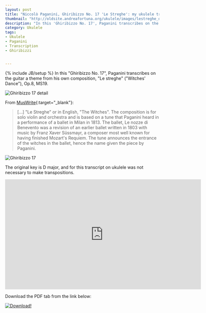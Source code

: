 ```yaml
---
layout: post
title: "Niccolò Paganini, Ghiribizzo No. 17 'Le Streghe': my ukulele transcription (video and tabs)"
thumbnail: "http://oldsite.andreafortuna.org/ukulele/images/lestreghe_detail.png"
description: "In this 'Ghiribizzo No. 17', Paganini transcribes on the guitar a theme from his own composition, 'Le streghe' ('Witches' Dance'), Op.8, MS19."
category: Ukulele
tags: 
- Ukulele
- Paganini
- Transcription
- Ghiribizzi


---
```

{% include JB/setup %}
In this "Ghiribizzo No. 17", Paganini transcribes on the guitar a theme from his own composition, "Le streghe" ("Witches' Dance"), Op.8, MS19.

![Ghiribizzo 17 detail](http://oldsite.andreafortuna.org/ukulele/images/lestreghe_detail.png)

<!-- more -->

From [MusWrite](http://muswrite.blogspot.it/2013/10/paganini-le-streghe.html){:target="_blank"}:

> [...] "Le Streghe" or in English, "The Witches". The composition is for solo violin and orchestra and is based on a tune that Paganini heard in a performance of a ballet in Milan in 1813. The ballet, Le nozze di Benevento was a revision of an earlier ballet written in 1803 with music by Franz Xaver Süssmayr, a composer most well known for having finished Mozart's Requiem. The tune announces the entrance of the witches in the ballet, hence the name given the piece by Paganini.

![Ghiribizzo 17](http://oldsite.andreafortuna.org/ukulele/images/lestreghe.png)

The original key is D major, and for this transcript on ukulele was not necessary to make transpositions.

<iframe width="640" height="360" src="https://www.youtube.com/embed/06ZhFSMyoos" frameborder="0" allowfullscreen></iframe>

Download the PDF tab from the link below:

[![Download!](http://oldsite.andreafortuna.org/images/Download-PDF-Button.png)](http://oldsite.andreafortuna.org/ukulele/files/Ghiribizzo_17.pdf)





